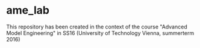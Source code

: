 # ame_lab

This repository has been created in the context of the course "Advanced Model Engineering" in SS16 (University of Technology Vienna, summerterm 2016)

